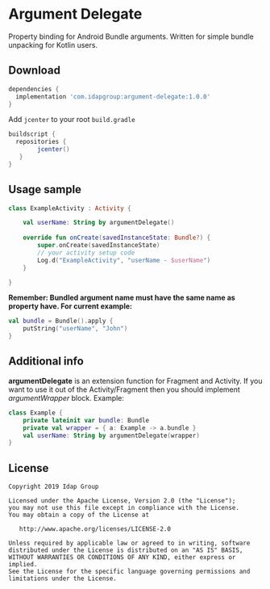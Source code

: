 Argument Delegate
============

Property binding for Android Bundle arguments. Written for simple bundle unpacking for Kotlin users.

Download
--------

```groovy
dependencies {
  implementation 'com.idapgroup:argument-delegate:1.0.0'
}
```

Add `jcenter` to your root `build.gradle`

```groovy
buildscript {
  repositories {
        jcenter()
   }
}
```

Usage sample
-------------

```kotlin
class ExampleActivity : Activity {

    val userName: String by argumentDelegate()
    
    override fun onCreate(savedInstanceState: Bundle?) {
        super.onCreate(savedInstanceState)
        // your activity setup code
        Log.d("ExampleActivity", "userName - $userName")
    }

}
```

__Remember: Bundled argument name must have the same name as property have. For current example:__

```kotlin
val bundle = Bundle().apply {
    putString("userName", "John")
}
```

Additional info
-------------

__argumentDelegate__ is an extension function for Fragment and Activity. If you want to use it 
out of the Activity/Fragment then you should implement _argumentWrapper_ block. 
Example:

```kotlin
class Example {
    private lateinit var bundle: Bundle
    private val wrapper = { a: Example -> a.bundle }
    val userName: String by argumentDelegate(wrapper)
}
```

License
-------

    Copyright 2019 Idap Group

    Licensed under the Apache License, Version 2.0 (the "License");
    you may not use this file except in compliance with the License.
    You may obtain a copy of the License at

       http://www.apache.org/licenses/LICENSE-2.0

    Unless required by applicable law or agreed to in writing, software
    distributed under the License is distributed on an "AS IS" BASIS,
    WITHOUT WARRANTIES OR CONDITIONS OF ANY KIND, either express or implied.
    See the License for the specific language governing permissions and
    limitations under the License.